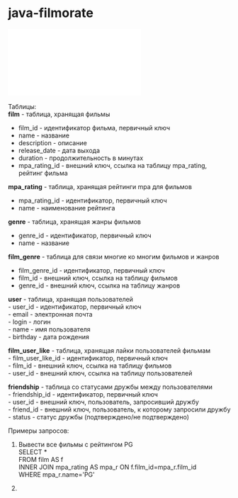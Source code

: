 # java-filmorate

![ER диаграмма для Filmorate](/ER_Filmorate.pdf) 

Таблицы:  
**film** - таблица, хранящая фильмы  
  - film_id        - идентификатор фильма, первичный ключ  
  - name           - название  
  - description    - описание  
  - release_date   - дата выхода  
  - duration       - продолжительность в минутах  
  - mpa_rating_id  - внешний ключ, ссылка на таблицу mpa_rating, рейтинг фильма  
 
 **mpa_rating** - таблица, хранящая рейтинги mpa для фильмов  
  - mpa_rating_id - идентификатор, первичный ключ  
  - name          - наименование рейтинга  
  
  **genre** - таблица, хранящая жанры фильмов  
   - genre_id - идентификатор, первичный ключ  
   - name     - название  
   
  **film_genre** - таблица для связи многие ко многим фильмов и жанров  
   - film_genre_id - идентификатор, первичный ключ  
   - film_id       - внешний ключ, ссылка на таблицу фильмов  
   - genre_id      - внешний ключ, ссылка на таблицу жанров  
   
   **user** - таблица, хранящая пользователей  
    - user_id  - идентификатор, первичный ключ  
    - email    - электронная почта  
    - login    - логин  
    - name     - имя пользователя  
    - birthday - дата рождения  
    
   **film_user_like** - таблица, хранящая лайки пользователей фильмам  
    - film_user_like_id - идентификатор, первичный ключ  
    - film_id           - внешний ключ, ссылка на таблицу фильмов  
    - user_id           - внешний ключ, ссылка на таблицу пользователей  
    
   **friendship** - таблица со статусами дружбы между пользователями  
    - friendship_id - идентификатор, первичный ключ  
    - user_id       - внешний ключ, пользователь, запросивший дружбу  
    - friend_id     - внешний ключ, пользователь, к которому запросили дружбу  
    - status        - статус дружбы (подтверждено/не подтверждено)  
   
   
   Примеры запросов:  
   1) Вывести все фильмы с рейтингом PG  
              SELECT *   
              FROM film AS f  
              INNER JOIN mpa_rating AS mpa_r ON f.film_id=mpa_r.film_id  
              WHERE mpa_r.name='PG'    
          
   2)
